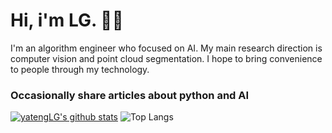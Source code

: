 <h1>Hi, i'm LG. 🧑‍💻</h1>

<p>
I'm an algorithm engineer who focused on AI. My main research direction is computer vision and point cloud segmentation. I hope to bring convenience to people through my technology. 
</p>


<h3> Occasionally share articles about python and AI</h3>


 [![yatengLG's github stats](https://github-readme-stats.vercel.app/api?username=yatengLG&show_icons=true&hide=contribs&include_all_commits=True&line_height=24&bg_color=45,108dc7,ef8e38&title_color=9932CC&text_color=00FF00&icon_color=00FFFF)](https://github.com/anuraghazra/github-readme-stats)
![Top Langs](https://github-readme-stats.vercel.app/api/top-langs/?username=yatengLG&layout=compact&bg_color=25,ef8e38,108dc7&title_color=9932CC&text_color=00FF00)
